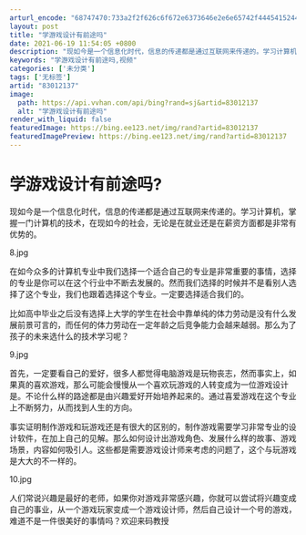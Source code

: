 ```yaml
---
arturl_encode: "68747470:733a2f2f626c6f672e6373646e2e6e65742f44454152444753:2f61727469636c652f64657461696c732f3833303132313337"
layout: post
title: "学游戏设计有前途吗"
date: 2021-06-19 11:54:05 +0800
description: "现如今是一个信息化时代，信息的传递都是通过互联网来传递的。学习计算机，掌握一门计算机的技术，在现如今"
keywords: "学游戏设计有前途吗,视频"
categories: ['未分类']
tags: ['无标签']
artid: "83012137"
image:
  path: https://api.vvhan.com/api/bing?rand=sj&artid=83012137
  alt: "学游戏设计有前途吗"
render_with_liquid: false
featuredImage: https://bing.ee123.net/img/rand?artid=83012137
featuredImagePreview: https://bing.ee123.net/img/rand?artid=83012137
---
```


# 学游戏设计有前途吗?

现如今是一个信息化时代，信息的传递都是通过互联网来传递的。学习计算机，掌握一门计算机的技术，在现如今的社会，无论是在就业还是在薪资方面都是非常有优势的。

8.jpg

在如今众多的计算机专业中我们选择一个适合自己的专业是非常重要的事情，选择的专业是你可以在这个行业中不断去发展的。然而我们选择的时候并不是看别人选择了这个专业，我们也跟着选择这个专业。一定要选择适合我们的。

比如高中毕业之后没有选择上大学的学生在社会中靠单纯的体力劳动是没有什么发展前景可言的，而任何的体力劳动在一定年龄之后竞争能力会越来越弱。那么为了孩子的未来选什么的技术学习呢？

9.jpg

首先，一定要看自己的爱好，很多人都觉得电脑游戏是玩物丧志，然而事实上，如果真的喜欢游戏，那么可能会慢慢从一个喜欢玩游戏的人转变成为一位游戏设计是。不论什么样的路途都是由兴趣爱好开始培养起来的。通过喜爱游戏在这个专业上不断努力，从而找到人生的方向。

事实证明制作游戏和玩游戏还是有很大的区别的，制作游戏需要学习非常专业的设计软件，在加上自己的见解。那么如何设计出游戏角色、发展什么样的故事、游戏场景，内容如何吸引人。这些都是需要游戏设计师来考虑的问题了，这个与玩游戏是大大的不一样的。

10.jpg

人们常说兴趣是最好的老师，如果你对游戏非常感兴趣，你就可以尝试将兴趣变成自己的事业，从一个游戏玩家变成一个游戏设计师，然后自己设计一个号的游戏，难道不是一件很美好的事情吗？欢迎来码教授